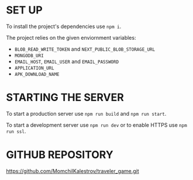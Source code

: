 # SET UP

To install the project's dependencies use `npm i`.

The project relies on the given enviornment variables:

- `BLOB_READ_WRITE_TOKEN` and `NEXT_PUBLIC_BLOB_STORAGE_URL`
- `MONGODB_URI`
- `EMAIL_HOST`, `EMAIL_USER` and `EMAIL_PASSWORD`
- `APPLICATION_URL`
- `APK_DOWNLOAD_NAME`

# STARTING THE SERVER

To start a production server use `npm run build` and `npm run start`.

To start a development server use `npm run dev` or to enable HTTPS use `npm run ssl`.

# GITHUB REPOSITORY

https://github.com/MomchilKalestrov/traveler_game.git
